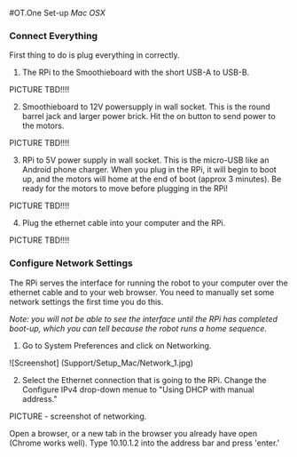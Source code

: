 #OT.One Set-up _Mac OSX_

### Connect Everything

First thing to do is plug everything in correctly. 

1. The RPi to the Smoothieboard with the short USB-A to USB-B.

PICTURE TBD!!!!

2. Smoothieboard to 12V powersupply in wall socket. This is the round barrel jack and larger power brick.  Hit the on button to send power to the motors.

PICTURE TBD!!!!

3. RPi to 5V power supply in wall socket. This is the micro-USB like an Android phone charger. When you plug in the RPi, it will begin to boot up, and the motors will home at the end of boot (approx 3 minutes). Be ready for the motors to move before plugging in the RPi!

PICTURE TBD!!!!

4. Plug the ethernet cable into your computer and the RPi. 

PICTURE TBD!!!!

### Configure Network Settings

The RPi serves the interface for running the robot to your computer over the ethernet cable and to your web browser. You need to manually set some network settings the first time you do this.

*Note: you will not be able to see the interface until the RPi has completed boot-up, which you can tell because the robot runs a home sequence.*

1. Go to System Preferences and click on Networking. 

![Screenshot] (Support/Setup_Mac/Network_1.jpg)

2. Select the Ethernet connection that is going to the RPi. Change the Configure IPv4 drop-down menue to "Using DHCP with manual address."

PICTURE - screenshot of networking. 

Open a browser, or a new tab in the browser you already have open (Chrome works well). Type 10.10.1.2 into the address bar and press 'enter.'

 






